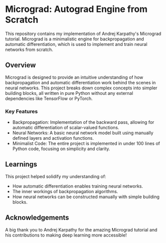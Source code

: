 # Micrograd: Autograd Engine from Scratch
This repository contains my implementation of Andrej Karpathy's Micrograd tutorial. Micrograd is a minimalistic engine for backpropagation and automatic differentiation, which is used to implement and train neural networks from scratch.

## Overview
Micrograd is designed to provide an intuitive understanding of how backpropagation and automatic differentiation work behind the scenes in neural networks. This project breaks down complex concepts into simpler building blocks, all written in pure Python without any external dependencies like TensorFlow or PyTorch.

### Key Features
- Backpropagation: Implementation of the backward pass, allowing for automatic differentiation of scalar-valued functions.
- Neural Networks: A basic neural network model built using manually defined layers and activation functions.
- Minimalist Code: The entire project is implemented in under 100 lines of Python code, focusing on simplicity and clarity.

## Learnings
This project helped solidify my understanding of:
- How automatic differentiation enables training neural networks.
- The inner workings of backpropagation algorithms.
- How neural networks can be constructed manually with simple building blocks.

## Acknowledgements
A big thank you to Andrej Karpathy for the amazing Micrograd tutorial and his contributions to making deep learning more accessible!
